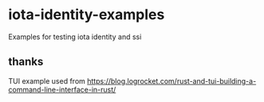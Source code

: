 # iota-identity-examples
Examples for testing iota identity and ssi

## thanks

TUI example used from https://blog.logrocket.com/rust-and-tui-building-a-command-line-interface-in-rust/

